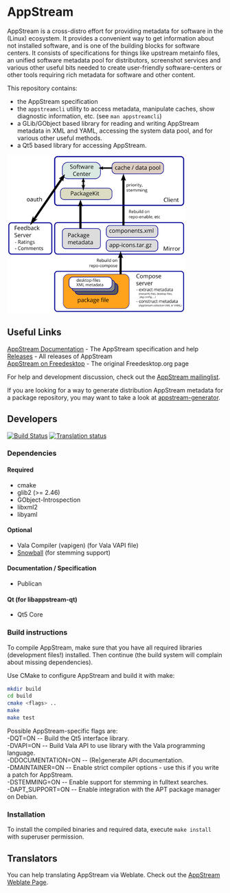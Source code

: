 AppStream
=========

AppStream is a cross-distro effort for providing metadata for software in the (Linux) ecosystem. It provides a convenient way
to get information about not installed software, and is one of the building blocks for software centers.
It consists of specifications for things like upstream metainfo files, an unified software metadata pool for distributors,
screenshot services and various other useful bits needed to create user-friendly software-centers or other tools requiring
rich metadata for software and other content.

This repository contains:
 * the AppStream specification
 * the `appstreamcli` utility to access metadata, manipulate caches, show diagnostic information, etc. (see `man appstreamcli`)
 * a GLib/GObject based library for reading and writing AppStream metadata in XML and YAML, accessing the system data pool, and for various other useful methods.
 * a Qt5 based library for accessing AppStream.

![AppStream Architecture](docs/sources/images/architecture-small.png "AppStream Architecture")

## Useful Links
[AppStream Documentation](http://www.freedesktop.org/software/appstream/docs/) - The AppStream specification and help  
[Releases](http://www.freedesktop.org/software/appstream/releases/) - All releases of AppStream  
[AppStream on Freedesktop](http://www.freedesktop.org/wiki/Distributions/AppStream/) - The original Freedesktop.org page  

For help and development discussion, check out the [AppStream mailinglist](https://lists.freedesktop.org/mailman/listinfo/appstream).

If you are looking for a way to generate distribution AppStream metadata for a package repository,
you may want to take a look at [appstream-generator](https://github.com/ximion/appstream-generator).

## Developers
[![Build Status](https://travis-ci.org/ximion/appstream.svg?branch=master)](https://travis-ci.org/ximion/appstream)
[![Translation status](https://hosted.weblate.org/widgets/appstream/-/svg-badge.svg)](https://hosted.weblate.org/engage/appstream/?utm_source=widget)

### Dependencies

#### Required
 * cmake
 * glib2 (>= 2.46)
 * GObject-Introspection
 * libxml2
 * libyaml

#### Optional
 * Vala Compiler (vapigen) (for Vala VAPI file)
 * [Snowball](http://snowballstem.org/download.html) (for stemming support)

#### Documentation / Specification
 * Publican

#### Qt (for libappstream-qt)
 * Qt5 Core

### Build instructions

To compile AppStream, make sure that you have all required libraries (development files!) installed.
Then continue (the build system will complain about missing dependencies).

Use CMake to configure AppStream and build it with make:
```bash
mkdir build
cd build
cmake <flags> ..
make
make test
```
Possible AppStream-specific flags are:  
 -DQT=ON              -- Build the Qt5 interface library.  
 -DVAPI=ON            -- Build Vala API to use library with the Vala programming language.  
 -DDOCUMENTATION=ON   -- (Re)generate API documentation.  
 -DMAINTAINER=ON      -- Enable strict compiler options - use this if you write a patch for AppStream.  
 -DSTEMMING=ON        -- Enable support for stemming in fulltext searches.  
 -DAPT_SUPPORT=ON     -- Enable integration with the APT package manager on Debian.

### Installation

To install the compiled binaries and required data, execute
`make install` with superuser permission.

## Translators
You can help translating AppStream via Weblate.
Check out the [AppStream Weblate Page](https://hosted.weblate.org/projects/appstream/translations/).
